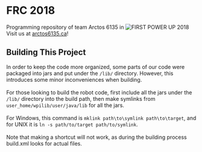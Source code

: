 # FRC 2018
Programming repository of team Arctos 6135 in ![FIRST POWER UP 2018](https://upload.wikimedia.org/wikipedia/commons/2/2d/2018_FIRST_Power_Up_game_logo.png)
Visit us at <a href="http://arctos6135.ca">arctos6135.ca</a>!

## Building This Project
In order to keep the code more organized, some parts of our code were packaged into jars and put under the `/lib/` directory. 
However, this introduces some minor inconveniences when building.<br><br>
For those looking to build the robot code, first include all the jars under the `/lib/` directory into the build path,
then make symlinks from `user_home/wpilib/user/java/lib` for all the jars.<br><br>
For Windows, this command is `mklink path\to\symlink path\to\target`, and for UNIX it is `ln -s path/to/target path/to/symlink`.<br><br>
Note that making a shortcut will not work, as during the building process build.xml looks for actual files.
